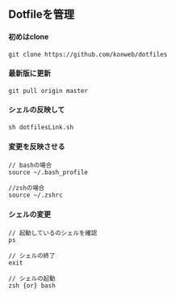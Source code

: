 ## Dotfileを管理

#### 初めはclone
```
git clone https://github.com/konweb/dotfiles
```

#### 最新版に更新
```
git pull origin master
```

#### シェルの反映して
```
sh dotfilesLink.sh
```

#### 変更を反映させる
```
// bashの場合
source ~/.bash_profile

//zshの場合
source ~/.zshrc
```

#### シェルの変更
```
// 起動しているのシェルを確認
ps

// シェルの終了
exit

// シェルの起動
zsh {or} bash
```